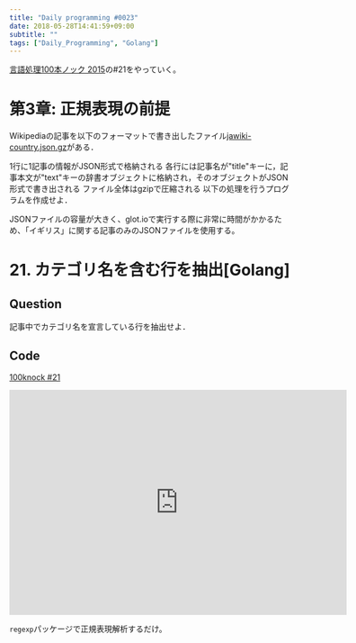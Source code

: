 ```yaml
---
title: "Daily programming #0023"
date: 2018-05-28T14:41:59+09:00
subtitle: ""
tags: ["Daily_Programming", "Golang"]
---
```



[言語処理100本ノック 2015][100knock]の#21をやっていく。

# 第3章: 正規表現の前提

Wikipediaの記事を以下のフォーマットで書き出したファイル[jawiki-country.json.gz][inputfile]がある．

1行に1記事の情報がJSON形式で格納される
各行には記事名が"title"キーに，記事本文が"text"キーの辞書オブジェクトに格納され，そのオブジェクトがJSON形式で書き出される
ファイル全体はgzipで圧縮される
以下の処理を行うプログラムを作成せよ．

JSONファイルの容量が大きく、glot.ioで実行する際に非常に時間がかかるため、「イギリス」に関する記事のみのJSONファイルを使用する。

# 21. カテゴリ名を含む行を抽出[Golang]

## Question

記事中でカテゴリ名を宣言している行を抽出せよ．

## Code

[100knock #21][snipet]

<iframe src='https://glot.io/snippets/f1g5d83za8/embed' frameborder='0' scrolling='no' sandbox='allow-forms allow-pointer-lock allow-popups allow-same-origin allow-scripts' width='600' height='400'></iframe>


`regexp`パッケージで正規表現解析するだけ。


[100knock]:http://www.cl.ecei.tohoku.ac.jp/nlp100/#ch3
[inputfile]:http://www.cl.ecei.tohoku.ac.jp/nlp100/data/jawiki-country.json.gz
[snipet]:https://glot.io/snippets/f1g5d83za8
